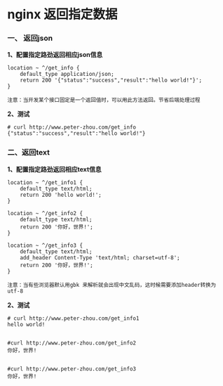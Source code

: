 # nginx 返回指定数据

###  一、 返回json
**1、配置指定路劲返回相应json信息**

    location ~ ^/get_info {
        default_type application/json;
        return 200 '{"status":"success","result":"hello world!"}';
    }
    
    注意：当开发某个接口固定是一个返回值时，可以用此方法返回。节省后端处理过程
    
**2、测试**

    # curl http://www.peter-zhou.com/get_info
    {"status":"success","result":"hello world!"}
    
### 二、返回text
**1、配置指定路劲返回相应text信息**

    location ~ ^/get_info1 {
        default_type text/html;
        return 200 'hello world!';
    }

    location ~ ^/get_info2 {
        default_type text/html;
        return 200 '你好，世界!';
    }
    
    location ~ ^/get_info3 {
        default_type text/html;
        add_header Content-Type 'text/html; charset=utf-8'; 
        return 200 '你好，世界!';
    }
    
    注意：当有些浏览器默认用gbk 来解析就会出现中文乱码，这时候需要添加header转换为utf-8
**2、测试**

    # curl http://www.peter-zhou.com/get_info1
    hello world!
    

    #curl http://www.peter-zhou.com/get_info2
    你好，世界!
    
    
    #curl http://www.peter-zhou.com/get_info3
    你好，世界!